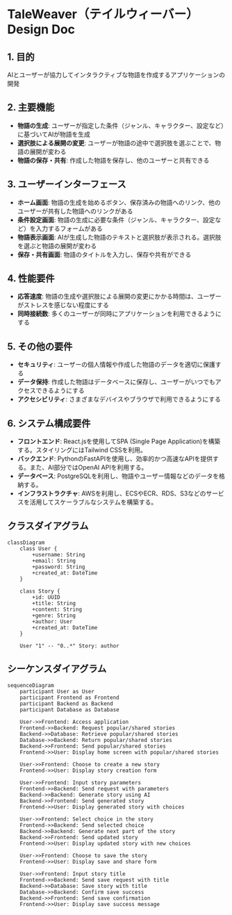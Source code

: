 # TaleWeaver（テイルウィーバー） Design Doc

## 1. 目的
AIとユーザーが協力してインタラクティブな物語を作成するアプリケーションの開発

## 2. 主要機能
- **物語の生成**: ユーザーが指定した条件（ジャンル、キャラクター、設定など）に基づいてAIが物語を生成
- **選択肢による展開の変更**: ユーザーが物語の途中で選択肢を選ぶことで、物語の展開が変わる
- **物語の保存・共有**: 作成した物語を保存し、他のユーザーと共有できる

## 3. ユーザーインターフェース
- **ホーム画面**: 物語の生成を始めるボタン、保存済みの物語へのリンク、他のユーザーが共有した物語へのリンクがある
- **条件設定画面**: 物語の生成に必要な条件（ジャンル、キャラクター、設定など）を入力するフォームがある
- **物語表示画面**: AIが生成した物語のテキストと選択肢が表示される。選択肢を選ぶと物語の展開が変わる
- **保存・共有画面**: 物語のタイトルを入力し、保存や共有ができる

## 4. 性能要件
- **応答速度**: 物語の生成や選択肢による展開の変更にかかる時間は、ユーザーがストレスを感じない程度にする
- **同時接続数**: 多くのユーザーが同時にアプリケーションを利用できるようにする

## 5. その他の要件
- **セキュリティ**: ユーザーの個人情報や作成した物語のデータを適切に保護する
- **データ保持**: 作成した物語はデータベースに保存し、ユーザーがいつでもアクセスできるようにする
- **アクセシビリティ**: さまざまなデバイスやブラウザで利用できるようにする

## 6. システム構成要件
- **フロントエンド**: React.jsを使用してSPA (Single Page Application)を構築する。スタイリングにはTailwind CSSを利用。
- **バックエンド**: PythonのFastAPIを使用し、効率的かつ高速なAPIを提供する。また、AI部分ではOpenAI APIを利用する。
- **データベース**: PostgreSQLを利用し、物語やユーザー情報などのデータを格納する。
- **インフラストラクチャ**: AWSを利用し、ECSやECR、RDS、S3などのサービスを活用してスケーラブルなシステムを構築する。


## クラスダイアグラム
```mermaid
classDiagram
    class User {
        +username: String
        +email: String
        +password: String
        +created_at: DateTime
    }
    
    class Story {
        +id: UUID
        +title: String
        +content: String
        +genre: String
        +author: User
        +created_at: DateTime
    }
    
    User "1" -- "0..*" Story: author

```

## シーケンスダイアグラム
```mermaid
sequenceDiagram
    participant User as User
    participant Frontend as Frontend
    participant Backend as Backend
    participant Database as Database

    User->>Frontend: Access application
    Frontend->>Backend: Request popular/shared stories
    Backend->>Database: Retrieve popular/shared stories
    Database->>Backend: Return popular/shared stories
    Backend->>Frontend: Send popular/shared stories
    Frontend->>User: Display home screen with popular/shared stories

    User->>Frontend: Choose to create a new story
    Frontend->>User: Display story creation form

    User->>Frontend: Input story parameters
    Frontend->>Backend: Send request with parameters
    Backend->>Backend: Generate story using AI
    Backend->>Frontend: Send generated story
    Frontend->>User: Display generated story with choices

    User->>Frontend: Select choice in the story
    Frontend->>Backend: Send selected choice
    Backend->>Backend: Generate next part of the story
    Backend->>Frontend: Send updated story
    Frontend->>User: Display updated story with new choices

    User->>Frontend: Choose to save the story
    Frontend->>User: Display save and share form

    User->>Frontend: Input story title
    Frontend->>Backend: Send save request with title
    Backend->>Database: Save story with title
    Database->>Backend: Confirm save success
    Backend->>Frontend: Send save confirmation
    Frontend->>User: Display save success message

```


